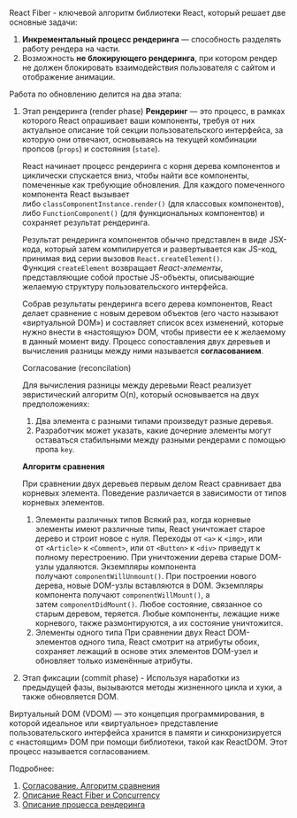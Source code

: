 React Fiber - ключевой алгоритм библиотеки React, который решает две основные задачи:
1. **Инкрементальный процесс рендеринга** — способность разделять работу рендера на части.
2. Возможность **не блокирующего рендеринга**, при котором рендер не должен блокировать взаимодействия пользователя с сайтом и отображение анимации.

Работа по обновлению делится на два этапа:
1. Этап рендеринга (render phase)
	**Рендеринг** — это процесс, в рамках которого React опрашивает ваши компоненты, требуя от них актуальное описание той секции пользовательского интерфейса, за которую они отвечают, основываясь на текущей комбинации пропсов (`props`) и состояния (`state`).
	
	React начинает процесс рендеринга с корня дерева компонентов и циклически спускается вниз, чтобы найти все компоненты, помеченные как требующие обновления. Для каждого помеченного компонента React вызывает либо `classComponentInstance.render()` (для классовых компонентов), либо `FunctionComponent()` (для функциональных компонентов) и сохраняет результат рендеринга.
	
	Результат рендеринга компонентов обычно представлен в виде JSX-кода, который затем компилируется и развертывается как JS-код, принимая вид серии вызовов `React.createElement()`. Функция `createElement` возвращает _React-элементы_, представляющие собой простые JS-объекты, описывающие желаемую структуру пользовательского интерфейса.
	
	Cобрав результаты рендеринга всего дерева компонентов, React делает сравнение с новым деревом объектов (его часто называют «виртуальной DOM») и составляет список всех изменений, которые нужно внести в «настоящую» DOM, чтобы привести ее к желаемому в данный момент виду. Процесс сопоставления двух деревьев и вычисления разницы между ними называется **согласованием**.

	Согласование (reconcilation)
	
	Для вычисления разницы между деревьми React реализует эвристический алгоритм O(n), который основывается на двух предположениях:
	
	1. Два элемента с разными типами произведут разные деревья.
	2. Разработчик может указать, какие дочерние элементы могут оставаться стабильными между разными рендерами с помощью пропа `key`.

	**Алгоритм сравнения**
	
	При сравнении двух деревьев первым делом React сравнивает два корневых элемента. Поведение различается в зависимости от типов корневых элементов.
	1. Элементы различных типов
		Всякий раз, когда корневые элементы имеют различные типы, React уничтожает старое дерево и строит новое с нуля. Переходы от `<a>` к `<img>`, или от `<Article>` к `<Comment>`, или от `<Button>` к `<div>` приведут к полному перестроению.
		При уничтожении дерева старые DOM-узлы удаляются. Экземпляры компонента получают `componentWillUnmount()`. При построении нового дерева, новые DOM-узлы вставляются в DOM. Экземпляры компонента получают `componentWillMount()`, а затем `componentDidMount()`. Любое состояние, связанное со старым деревом, теряется.
		Любые компоненты, лежащие ниже корневого, также размонтируются, а их состояние уничтожится.
	2. Элементы одного типа
		При сравнении двух React DOM-элементов одного типа, React смотрит на атрибуты обоих, сохраняет лежащий в основе этих элементов DOM-узел и обновляет только изменённые атрибуты.
	
2. Этап фиксации (commit phase) - Используя наработки из предыдущей фазы, вызываются методы жизненного цикла и хуки, а также обновляется DOM.

Виртуальный DOM (VDOM) — это концепция программирования, в которой идеальное или «виртуальное» представление пользовательского интерфейса хранится в памяти и синхронизируется с «настоящим» DOM при помощи библиотеки, такой как ReactDOM. Этот процесс называется согласованием.

Подробнее:
1. [Согласование. Алгоритм сравнения](https://reactdev.ru/archive/react16/reconciliation/#elements-of-different-types)
2. [Описание React Fiber и Concurrency](https://habr.com/ru/articles/763534/)
3. [Описание процесса рендеринга](https://habr.com/ru/companies/otus/articles/595321/)

